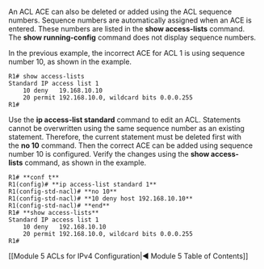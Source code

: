 An ACL ACE can also be deleted or added using the ACL sequence numbers. Sequence numbers are automatically assigned when an ACE is entered. These numbers are listed in the **show access-lists** command. The **show running-config** command does not display sequence numbers.

In the previous example, the incorrect ACE for ACL 1 is using sequence number 10, as shown in the example.

```
R1# show access-lists
Standard IP access list 1
    10 deny   19.168.10.10
    20 permit 192.168.10.0, wildcard bits 0.0.0.255
R1#
```

Use the **ip access-list standard** command to edit an ACL. Statements cannot be overwritten using the same sequence number as an existing statement. Therefore, the current statement must be deleted first with the **no 10** command. Then the correct ACE can be added using sequence number 10 is configured. Verify the changes using the **show access-lists** command, as shown in the example.

```
R1# **conf t**
R1(config)# **ip access-list standard 1**
R1(config-std-nacl)# **no 10**
R1(config-std-nacl)# **10 deny host 192.168.10.10**
R1(config-std-nacl)# **end**
R1# **show access-lists**
Standard IP access list 1
    10 deny   192.168.10.10
    20 permit 192.168.10.0, wildcard bits 0.0.0.255
R1#
```

[[Module 5 ACLs for IPv4 Configuration|◀ Module 5 Table of Contents]]